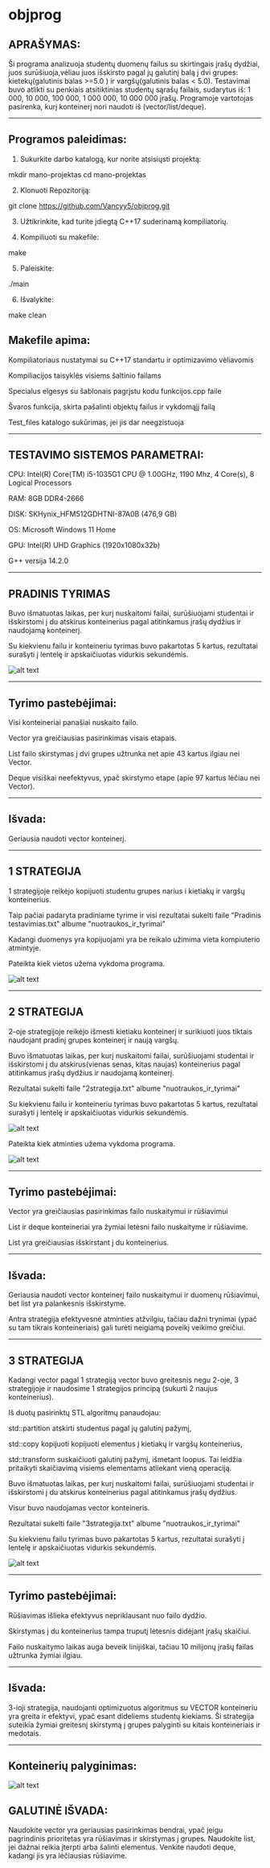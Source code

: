 # objprog

APRAŠYMAS:
---
Ši programa analizuoja studentų duomenų failus su skirtingais įrašų dydžiai, juos surūšiuoja,vėliau juos išskirsto pagal jų galutinį balą į dvi grupes: kietekų(galutinis balas >=5.0 ) ir vargšų(galutinis balas < 5.0). Testavimai buvo atlikti su  penkiais atsitiktinias studentų sąrašų failais, sudarytus iš: 1 000, 10 000, 100 000, 1 000 000, 10 000 000 įrašų. Programoje vartotojas pasirenka, kurį konteinerį nori naudoti iš (vector/list/deque).

-------------------------------------------------------------------------------------------------------
Programos paleidimas:
---
1. Sukurkite darbo katalogą, kur norite atsisiųsti projektą: 

mkdir mano-projektas
cd mano-projektas

2. Klonuoti Repozitoriją:    

 git clone https://github.com/Vancyy5/objprog.git


3. Užtikrinkite, kad turite įdiegtą C++17 suderinamą kompiliatorių.

4. Kompiliuoti su makefile:

 make

5. Paleiskite:

 ./main

6. Išvalykite:

 make clean


Makefile apima:
---
Kompiliatoriaus nustatymai su C++17 standartu ir optimizavimo vėliavomis

Kompiliacijos taisyklės visiems šaltinio failams

Specialus elgesys su šablonais pagrįstu kodu funkcijos.cpp faile

Švaros funkcija, skirta pašalinti objektų failus ir vykdomąjį failą

Test_files katalogo sukūrimas, jei jis dar neegzistuoja

-------------------------------------------------------------------------------------------------------
TESTAVIMO SISTEMOS PARAMETRAI:
---
CPU: Intel(R) Core(TM) i5-1035G1 CPU @ 1.00GHz, 1190 Mhz, 4 Core(s), 8 Logical Processors

RAM: 8GB DDR4-2666 

DISK: SKHynix_HFM512GDHTNI-87A0B (476,9 GB)

OS: Microsoft Windows 11 Home

GPU: Intel(R) UHD Graphics (1920x1080x32b)

G++ versija 14.2.0

------------------------------------------------------------------------------------------------------
PRADINIS TYRIMAS
---
Buvo išmatuotas laikas, per kurį nuskaitomi failai, surūšiuojami studentai ir išskirstomi į du atskirus konteinerius pagal atitinkamus įrašų dydžius ir naudojamą konteinerį.

Su kiekvienu failu ir konteineriu tyrimas buvo pakartotas 5 kartus, rezultatai surašyti į lentelę ir apskaičiuotas vidurkis sekundėmis.

![alt text](https://github.com/Vancyy5/objprog/blob/v1.0/nuotraukos_ir_tyrimai/image.png)

--------------------------------------------------------------------------------------------------------------
Tyrimo pastebėjimai: 
---
Visi konteineriai panašiai nuskaito failo.

Vector yra greičiausias pasirinkimas visais etapais.

List failo skirstymas į dvi grupes užtrunka net apie 43 kartus ilgiau nei Vector.

Deque visiškai neefektyvus, ypač skirstymo etape (apie 97 kartus lėčiau nei Vector).

-------------------------------------------------------------------------------------------------------------
Išvada:
---
Geriausia naudoti vector konteinerį.
 
----------------------------------------------------------------------------------------------------------- 

1 STRATEGIJA
---
1 strategijoje reikėjo kopijuoti studentu grupes narius i kietiakų ir vargšų konteinerius.

Taip pačiai padaryta pradiniame tyrime ir visi rezultatai sukelti faile "Pradinis testavimias.txt" albume "nuotraukos_ir_tyrimai"

Kadangi duomenys yra kopijuojami yra be reikalo užimima vieta kompiuterio atmintyje. 

Pateikta kiek vietos užema vykdoma programa.

![alt text](https://github.com/Vancyy5/objprog/blob/v1.0/nuotraukos_ir_tyrimai/Screenshot%202025-03-21%20155630.png)


------------------------------------------------------------------------------------------------------------
2 STRATEGIJA
---
2-oje strategijoje reikėjo išmesti kietiaku konteinerį ir surikiuoti juos tiktais naudojant pradinį grupes konteinerį ir naują vargšų.

Buvo išmatuotas laikas, per kurį nuskaitomi failai, surūšiuojami studentai ir išskirstomi į du atskirus(vienas senas, kitas naujas) konteinerius pagal atitinkamus įrašų dydžius ir naudojamą konteinerį.

Rezultatai sukelti faile "2strategija.txt" albume "nuotraukos_ir_tyrimai"

Su kiekvienu failu ir konteineriu tyrimas buvo pakartotas 5 kartus, rezultatai surašyti į lentelę ir apskaičiuotas vidurkis sekundėmis.

![alt text](https://github.com/Vancyy5/objprog/blob/v1.0/nuotraukos_ir_tyrimai/image2.png)

Pateikta kiek atminties užema vykdoma programa.

![alt text](https://github.com/Vancyy5/objprog/blob/v1.0/nuotraukos_ir_tyrimai/Screenshot%202025-03-21%20162909.png)

--------------------------------------------------------------------------------------------------------------
Tyrimo pastebėjimai: 
---
Vector yra greičiausias pasirinkimas failo nuskaitymui ir rūšiavimui

List ir deque konteineriai yra žymiai letėsni failo nuskaityme ir rūšiavime.

List yra greičiausias išskirstant į du konteinerius.

-------------------------------------------------------------------------------------------------------------
Išvada:
---
Geriausia naudoti vector konteinerį failo nuskaitymui ir duomenų rūšiavimui, bet list yra palankesnis išskirstyme.

Antra strategija efektyvesnė atminties atžvilgiu, tačiau dažni trynimai (ypač su tam tikrais konteineriais) gali turėti neigiamą poveikį veikimo greičiui.

--------------------------------------------------------------------------------------------------------------
 3 STRATEGIJA
---
 Kadangi vector pagal 1 strategiją vector buvo greitesnis negu 2-oje,  3 strategijoje ir naudosime 1 strategijos principą (sukurti 2 naujus konteinerius).

 Iš duotų pasirinktų STL algoritmų panaudojau:
 
  std::partition atskirti studentus pagal jų galutinį pažymį,
  
  std::copy kopijuoti kopijuoti elementus į kietiakų ir vargšų konteinerius,

  std::transform suskaičiuoti galutinį pažymį, išmetant loopus. Tai leidžia pritaikyti skaičiavimą visiems elementams atliekant vieną operaciją.


Buvo išmatuotas laikas, per kurį nuskaitomi failai, surūšiuojami studentai ir išskirstomi į du atskirus konteinerius pagal atitinkamus įrašų dydžius.

Visur buvo naudojamas vector konteineris.

Rezultatai sukelti faile "3strategija.txt" albume "nuotraukos_ir_tyrimai"

Su kiekvienu failu tyrimas buvo pakartotas 5 kartus, rezultatai surašyti į lentelę ir apskaičiuotas vidurkis sekundėmis.

![alt text](https://github.com/Vancyy5/objprog/blob/v1.0/nuotraukos_ir_tyrimai/Screenshot%202025-03-21%20191536.png)

---------------------------------------------------------------------------
Tyrimo pastebėjimai:
---
Rūšiavimas išlieka efektyvus nepriklausant nuo failo dydžio.

Skirstymas į du konteinerius tampa truputį lėtesnis didėjant įrašų skaičiui.

Failo nuskaitymo laikas auga beveik linijiškai, tačiau 10 milijonų įrašų failas užtrunka žymiai ilgiau.

----------------------------------------------------------------------------
Išvada:
---
3-ioji strategija, naudojanti optimizuotus algoritmus su VECTOR konteineriu yra greita ir efektyvi, ypač esant dideliems studentų kiekiams. Ši strategija suteikia žymiai greitesnį skirstymą į grupes palyginti su kitais konteineriais ir medotais.

----------------------------------------------------------------------------
Konteinerių palyginimas:
---
![alt text](https://github.com/Vancyy5/objprog/blob/v1.0/nuotraukos_ir_tyrimai/Screenshot%202025-03-21%20200201.png)

GALUTINĖ IŠVADA:
---
Naudokite vector yra geriausias pasirinkimas bendrai, ypač jeigu pagrindinis prioritetas yra rūšiavimas ir skirstymas į grupes.
Naudokite list, jei dažnai reikia įterpti arba šalinti elementus.
Venkite naudoti deque, kadangi jis yra lėčiausias rūšiavime.

